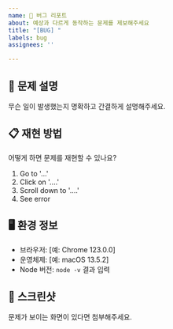 ```yaml
---
name: 🐛 버그 리포트
about: 예상과 다르게 동작하는 문제를 제보해주세요
title: "[BUG] "
labels: bug
assignees: ''

---
```


## 🧩 문제 설명
무슨 일이 발생했는지 명확하고 간결하게 설명해주세요.

## 📋 재현 방법
어떻게 하면 문제를 재현할 수 있나요?

1. Go to '...'
2. Click on '....'
3. Scroll down to '....'
4. See error

## 🖥 환경 정보
- 브라우저: [예: Chrome 123.0.0]
- 운영체제: [예: macOS 13.5.2]
- Node 버전: `node -v` 결과 입력

## 📸 스크린샷
문제가 보이는 화면이 있다면 첨부해주세요.